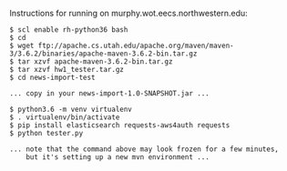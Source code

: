 Instructions for running on murphy.wot.eecs.northwestern.edu:

    $ scl enable rh-python36 bash
    $ cd
    $ wget ftp://apache.cs.utah.edu/apache.org/maven/maven-3/3.6.2/binaries/apache-maven-3.6.2-bin.tar.gz
    $ tar xzvf apache-maven-3.6.2-bin.tar.gz
    $ tar xzvf hw1_tester.tar.gz
    $ cd news-import-test

    ... copy in your news-import-1.0-SNAPSHOT.jar ...

    $ python3.6 -m venv virtualenv
    $ . virtualenv/bin/activate
    $ pip install elasticsearch requests-aws4auth requests
    $ python tester.py

    ... note that the command above may look frozen for a few minutes,
        but it's setting up a new mvn environment ...
